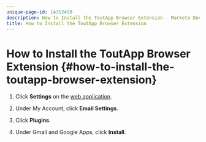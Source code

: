 ```yaml
---
unique-page-id: 14352450
description: How to Install the ToutApp Browser Extension - Marketo Docs - Product Documentation
title: How to Install the ToutApp Browser Extension
---
```


# How to Install the ToutApp Browser Extension {#how-to-install-the-toutapp-browser-extension}

1. Click **Settings** on the [web application](https://toutapp.com/next#settings).

1. Under My Account, click **Email Settings**.

1. Click **Plugins**.

1. Under Gmail and Google Apps, click **Install**.

